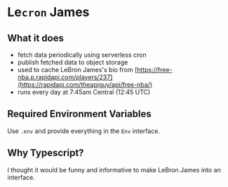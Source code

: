 # Le`cron` James

## What it does

- fetch data periodically using serverless cron
- publish fetched data to object storage
- used to cache LeBron James's bio from [https://free-nba.p.rapidapi.com/players/237](https://rapidapi.com/theapiguy/api/free-nba/)
- runs every day at 7:45am Central (12:45 UTC)

## Required Environment Variables

Use `.env` and provide everything in the `Env` interface.

## Why Typescript?

I thought it would be funny and informative to make LeBron James into an interface.
